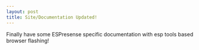 ```yaml
---
layout: post
title: Site/Documentation Updated!
---
```


Finally have some ESPresense specific documentation with esp tools based browser flashing!
